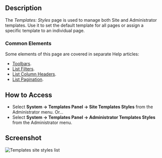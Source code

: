 <!-- Filename: Help4.x:Templates:_Styles / Display title: Templates: Styles -->

## Description

The *Templates: Styles* page is used to manage both Site and Administrator
templates. Use it to set the default template for all pages or assign a
specific template to an individual page.

### Common Elements

Some elements of this page are covered in separate Help articles:

* [Toolbars](jdocmanual?article=help/common-elements/toolbars).
* [List Filters](jdocmanual?article=help/common-elements/list-filters).
* [List Column Headers](jdocmanual?article=help/common-elements/list-column-headers).
* [List Pagination](jdocmanual?article=help/common-elements/list-pagination).

## How to Access

- Select **System → Templates Panel → Site Templates Styles**
  from the Administrator menu. Or...
- Select **System → Templates Panel → Administrator Templates
  Styles** from the Administrator menu.

## Screenshot

![Templates site styles list](../../../en/images/templates/templates-site-styles-list.png)
